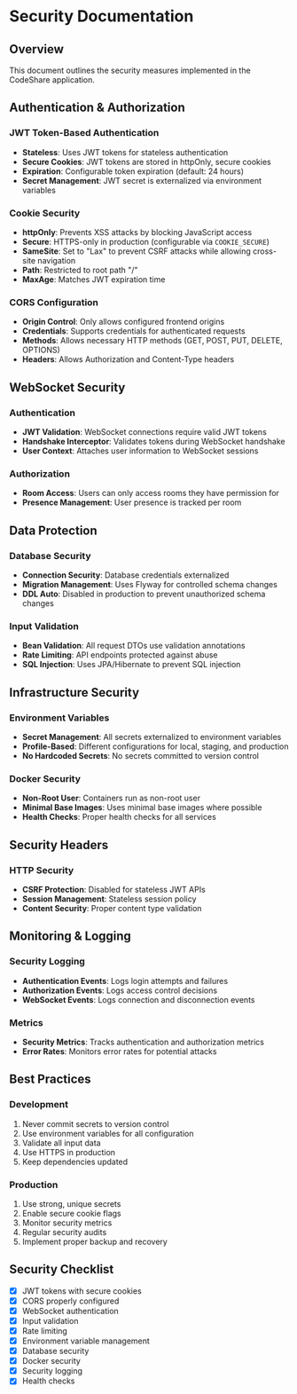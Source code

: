 # Security Documentation

## Overview
This document outlines the security measures implemented in the CodeShare application.

## Authentication & Authorization

### JWT Token-Based Authentication
- **Stateless**: Uses JWT tokens for stateless authentication
- **Secure Cookies**: JWT tokens are stored in httpOnly, secure cookies
- **Expiration**: Configurable token expiration (default: 24 hours)
- **Secret Management**: JWT secret is externalized via environment variables

### Cookie Security
- **httpOnly**: Prevents XSS attacks by blocking JavaScript access
- **Secure**: HTTPS-only in production (configurable via `COOKIE_SECURE`)
- **SameSite**: Set to "Lax" to prevent CSRF attacks while allowing cross-site navigation
- **Path**: Restricted to root path "/"
- **MaxAge**: Matches JWT expiration time

### CORS Configuration
- **Origin Control**: Only allows configured frontend origins
- **Credentials**: Supports credentials for authenticated requests
- **Methods**: Allows necessary HTTP methods (GET, POST, PUT, DELETE, OPTIONS)
- **Headers**: Allows Authorization and Content-Type headers

## WebSocket Security

### Authentication
- **JWT Validation**: WebSocket connections require valid JWT tokens
- **Handshake Interceptor**: Validates tokens during WebSocket handshake
- **User Context**: Attaches user information to WebSocket sessions

### Authorization
- **Room Access**: Users can only access rooms they have permission for
- **Presence Management**: User presence is tracked per room

## Data Protection

### Database Security
- **Connection Security**: Database credentials externalized
- **Migration Management**: Uses Flyway for controlled schema changes
- **DDL Auto**: Disabled in production to prevent unauthorized schema changes

### Input Validation
- **Bean Validation**: All request DTOs use validation annotations
- **Rate Limiting**: API endpoints protected against abuse
- **SQL Injection**: Uses JPA/Hibernate to prevent SQL injection

## Infrastructure Security

### Environment Variables
- **Secret Management**: All secrets externalized to environment variables
- **Profile-Based**: Different configurations for local, staging, and production
- **No Hardcoded Secrets**: No secrets committed to version control

### Docker Security
- **Non-Root User**: Containers run as non-root user
- **Minimal Base Images**: Uses minimal base images where possible
- **Health Checks**: Proper health checks for all services

## Security Headers

### HTTP Security
- **CSRF Protection**: Disabled for stateless JWT APIs
- **Session Management**: Stateless session policy
- **Content Security**: Proper content type validation

## Monitoring & Logging

### Security Logging
- **Authentication Events**: Logs login attempts and failures
- **Authorization Events**: Logs access control decisions
- **WebSocket Events**: Logs connection and disconnection events

### Metrics
- **Security Metrics**: Tracks authentication and authorization metrics
- **Error Rates**: Monitors error rates for potential attacks

## Best Practices

### Development
1. Never commit secrets to version control
2. Use environment variables for all configuration
3. Validate all input data
4. Use HTTPS in production
5. Keep dependencies updated

### Production
1. Use strong, unique secrets
2. Enable secure cookie flags
3. Monitor security metrics
4. Regular security audits
5. Implement proper backup and recovery

## Security Checklist

- [x] JWT tokens with secure cookies
- [x] CORS properly configured
- [x] WebSocket authentication
- [x] Input validation
- [x] Rate limiting
- [x] Environment variable management
- [x] Database security
- [x] Docker security
- [x] Security logging
- [x] Health checks
